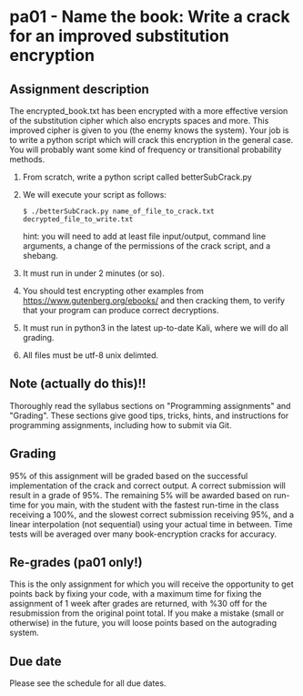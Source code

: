 # pa01 - Name the book: Write a crack for an improved substitution encryption

## Assignment description
The encrypted_book.txt has been encrypted with a more effective version of the substitution cipher which also encrypts spaces and more.
This improved cipher is given to you (the enemy knows the system).
Your job is to write a python script which will crack this encryption in the general case.
You will probably want some kind of frequency or transitional probability methods.

1. From scratch, write a python script called betterSubCrack.py

2. We will execute your script as follows:

    `$ ./betterSubCrack.py name_of_file_to_crack.txt decrypted_file_to_write.txt`

    hint: you will need to add at least file input/output, command line arguments, a change of the permissions of the crack script, and a shebang.

3. It must run in under 2 minutes (or so).

4. You should test encrypting other examples from https://www.gutenberg.org/ebooks/ and then cracking them, to verify that your program can produce correct decryptions.

5. It must run in python3 in the latest up-to-date Kali, where we will do all grading. 

6. All files must be utf-8 unix delimted.

## Note (actually do this)!!
Thoroughly read the syllabus sections on "Programming assignments" and "Grading". These sections give good tips, tricks, hints, and instructions for programming assignments, including how to submit via Git.

## Grading
95% of this assignment will be graded based on the successful implementation of the crack and correct output. A correct submission will result in a grade of 95%. The remaining 5% will be awarded based on run-time for you main, with the student with the fastest run-time in the class receiving a 100%, and the slowest correct submission receiving 95%, and a linear interpolation (not sequential) using your actual time in between. Time tests will be averaged over many book-encryption cracks for accuracy.

## Re-grades (pa01 only!)
This is the only assignment for which you will receive the opportunity to get points back by fixing your code, with a maximum time for fixing the assignment of 1 week after grades are returned, with %30 off for the resubmission from the original point total.
If you make a mistake (small or otherwise) in the future, you will loose points based on the autograding system.

## Due date
Please see the schedule for all due dates.

